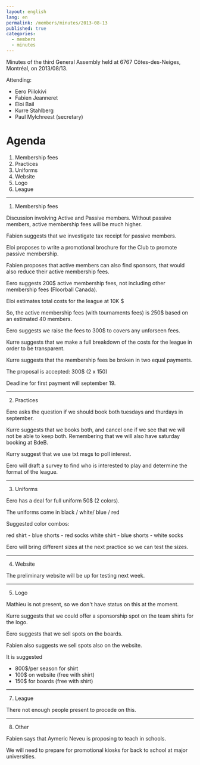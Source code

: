 ```yaml
---
layout: english
lang: en
permalink: /members/minutes/2013-08-13
published: true
categories:
  - members
  - minutes
---
```


Minutes of the third General Assembly held at 6767 Côtes-des-Neiges,
Montréal, on 2013/08/13.

Attending:

* Eero Piilokivi
* Fabien Jeanneret
* Eloi Bail
* Kurre Stahlberg
* Paul Mylchreest (secretary)

# Agenda

1. Membership fees
2. Practices
3. Uniforms
4. Website
5. Logo
6. League

-----------------------------------------------------------------------------------------------------
1. Membership fees

Discussion involving Active and Passive members. Without passive
members, active membership fees will be much higher.

Fabien suggests that we investigate tax receipt for passive members.

Eloi proposes to write a promotional brochure for the Club to promote
passive membership.

Fabien proposes that active members can also find sponsors, that would
also reduce their active membership fees.

Eero suggests 200$ active membership fees, not including other
membership fees (Floorball Canada).

Eloi estimates total costs for the league at 10K $

So, the active membership fees (with tournaments fees) is 250$ based
on an estimated 40 members.

Eero suggests we raise the fees to 300$ to covers any unforseen fees.

Kurre suggests that we make a full breakdown of the costs for the
league in order to be transparent.

Kurre suggests that the membership fees be broken in two equal
payments.

The proposal is accepted: 300$ (2 x 150)

Deadline for first payment will september 19.

-----------------------------------------------------------------------------------------------------
2. Practices

Eero asks the question if we should book both tuesdays and thurdays in
september.

Kurre suggests that we books both, and cancel one if we see that we
will not be able to keep both. Remembering that we will also have
saturday booking at BdeB.

Kurry suggest that we use txt msgs to poll interest.

Eero will draft a survey to find who is interested to play and
determine the format of the league.

-----------------------------------------------------------------------------------------------------
3. Uniforms

Eero has a deal for full uniform 50$ (2 colors).

The uniforms come in black / white/ blue / red

Suggested color combos:

 red shirt   - blue shorts - red socks
 white shirt - blue shorts - white socks

Eero will bring different sizes at the next practice so we can test
the sizes.

-----------------------------------------------------------------------------------------------------
4. Website

The preliminary website will be up for testing next week.

-----------------------------------------------------------------------------------------------------
5. Logo

Mathieu is not present, so we don't have status on this at the moment.

Kurre suggests that we could offer a sponsorship spot on the team
shirts for the logo.

Eero suggests that we sell spots on the boards.

Fabien also suggests we sell spots also on the website.

It is suggested

- 800$/per season for shirt
- 100$ on website (free with shirt)
- 150$ for boards (free with shirt)

-----------------------------------------------------------------------------------------------------
7. League

There not enough people present to procede on this.


-----------------------------------------------------------------------------------------------------
8. Other

Fabien says that Aymeric Neveu is proposing to teach in schools.

We will need to prepare for promotional kiosks for back to school at
major universities.
